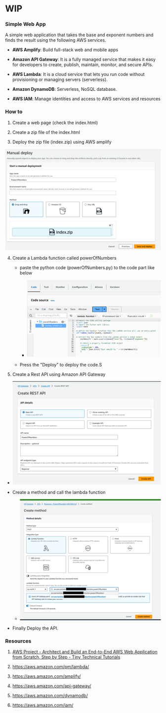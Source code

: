 # WIP

### Simple Web App

A simple web application that takes the base and exponent numbers and finds the result using the following AWS services.

- **AWS Amplify**: Build full-stack web and mobile apps 

- **Amazon API Gateway**: It is a fully managed service that makes it easy for developers to create, publish, maintain, monitor, and secure APIs.

- **AWS Lambda**: It is a cloud service that lets you run code without provisioning or managing servers (serverless).

- **Amazon DynamoDB**: Serverless, NoSQL database.

- **AWS IAM**:  Manage identities and access to AWS services and resources

### How to

1. Create a web page (check the index.html)

2. Create a zip file of the index.html

3. Deploy the zip file (index.zip) using AWS amplify

![deploy_app.png](deploy_app.png)

4. Create a Lambda function called powerOfNumbers

    - paste the python code (powerOfNumbers.py) to the code part like below

      - ![powerOfNumbers.png](powerOfNumbers.png) 

    - Press the "Deploy" to deploy the code.S

5. Create a Rest API using Amazon API Gateway

  - ![restAPI.png](restAPI.png) 

  - Create a method and call the lambda function

    - ![createMethod.png](createMethod.png)

  - Finally Deploy the API.
   


### Resources

1. [AWS Project - Architect and Build an End-to-End AWS Web Application from Scratch, Step by Step - Tiny Technical Tutorials](https://www.youtube.com/watch?v=7m_q1ldzw0U)

2. https://aws.amazon.com/pm/lambda/

3. https://aws.amazon.com/amplify/

4. https://aws.amazon.com/api-gateway/

5. https://aws.amazon.com/dynamodb/

6. https://aws.amazon.com/iam/